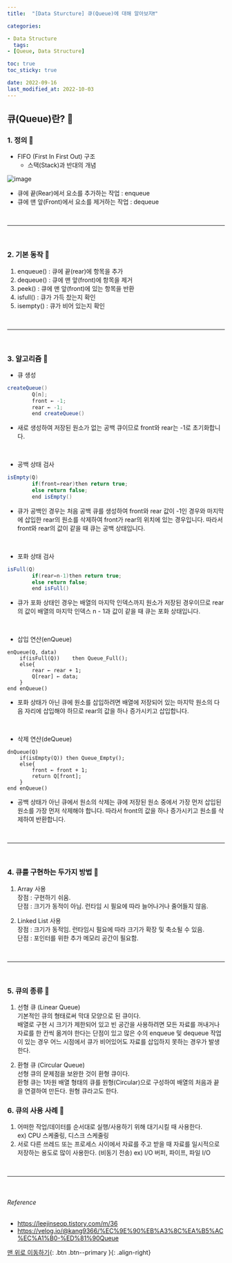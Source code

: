 ```yaml
---
title:  "[Data Sturcture] 큐(Queue)에 대해 알아보자❗️"

categories:

- Data Structure
  tags:
- [Queue, Data Structure]

toc: true
toc_sticky: true

date: 2022-09-16
last_modified_at: 2022-10-03
---
```


## 큐(Queue)란? 🔎

### 1. 정의 🔎

- FIFO (First In First Out) 구조
    - 스택(Stack)과 반대의 개념

![image](https://user-images.githubusercontent.com/61777583/193552597-cecdea00-cb8f-417e-afc0-ed60f87bde58.png)

- 큐에 끝(Rear)에서 요소를 추가하는 작업 : enqueue
- 큐에 맨 앞(Front)에서 요소를 제거하는 작업 : dequeue

<br>

---

<br>

### 2. 기본 동작 🔎

1. enqueue() : 큐에 끝(rear)에 항목을 추가
2. dequeue() : 큐에 맨 앞(front)에 항목을 제거
3. peek() : 큐에 맨 앞(front)에 있는 항목을 반환
4. isfull() : 큐가 가득 찼는지 확인
5. isempty() : 큐가 비어 있는지 확인

<br>

---

<br>

### 3. 알고리즘 🔎

- 큐 생성

```java
createQueue()
        Q[n];
        front ← -1;
        rear ← -1;
        end createQueue()
```

- 새로 생성하여 저장된 원소가 없는 공백 큐이므로 front와 rear는 -1로 초기화합니다.

<br>

- 공백 상태 검사

```java
isEmpty(Q)
        if(front=rear)then return true;
        else return false;
        end isEmpty()
```

- 큐가 공백인 경우는 처음 공백 큐를 생성하여 front와 rear 값이 -1인 경우와 마지막에 삽입한 rear의 원소를 삭제하여 front가 rear의 위치에 있는 경우입니다. 따라서 front와 rear의 값이
  같을 때 큐는 공백 상태입니다.

<br>

- 포화 상태 검사

```java
isFull(Q)
        if(rear=n-1)then return true;
        else return false;
        end isFull()
```

- 큐가 포화 상태인 경우는 배열의 마지막 인덱스까지 원소가 저장된 경우이므로 rear의 값이 배열의 마지막 인덱스 n - 1과 값이 같을 때 큐는 포화 상태입니다.

<br>

- 삽입 연산(enQueue)

```jave
enQueue(Q, data)
    if(isFull(Q))    then Queue_Full();
    else{
        rear ← rear + 1;
        Q[rear] ← data;
    }
end enQueue()
```

- 포화 상태가 아닌 큐에 원소를 삽입하려면 배열에 저장되어 있는 마지막 원소의 다음 자리에 삽입해야 하므로 rear의 값을 하나 증가시키고 삽입합니다.

<br>

- 삭제 연산(deQueue)

```
dnQueue(Q)
    if(isEmpty(Q)) then Queue_Empty();
    else{
        front ← front + 1;
        return Q[front];
    }
end enQueue()
```

- 공백 상태가 아닌 큐에서 원소의 삭제는 큐에 저장된 원소 중에서 가장 먼저 삽입된 원소를 가장 먼저 삭제해야 합니다. 따라서 front의 값을 하나 증가시키고 원소를 삭제하여 반환합니다.

<br>

---

<br>

### 4. 큐를 구현하는 두가지 방법 🔎

1. Array 사용 <br>
   장점 : 구현하기 쉬움. <br>
   단점 : 크기가 동적이 아님. 런타임 시 필요에 따라 늘어나거나 줄어들지 않음.

2. Linked List 사용 <br>
   장점 : 크기가 동적임. 런타임시 필요에 따라 크기가 확장 및 축소될 수 있음. <br>
   단점 : 포인터를 위한 추가 메모리 공간이 필요함.

<br>

---

<br>

### 5. 큐의 종류 🔎

1. 선형 큐 (Linear Queue) <br>
   기본적인 큐의 형태로써 막대 모양으로 된 큐이다. <br>
   배열로 구현 시 크기가 제한되어 있고 빈 공간을 사용하려면 모든 자료를 꺼내거나 자료를 한 칸씩 옮겨야 한다는 단점이 있고 많은 수의 enqueue 및 dequeue 작업이 있는 경우 어느 시점에서 큐가
   비어있어도 자료를 삽입하지 못하는 경우가 발생한다.

2. 환형 큐 (Circular Queue) <br>
   선형 큐의 문제점을 보완한 것이 환형 큐이다. <br>
   환형 큐는 1차원 배열 형태의 큐를 원형(Circular)으로 구성하여 배열의 처음과 끝을 연결하여 만든다.
   원형 큐라고도 한다.

### 6. 큐의 사용 사례 🔎

1. 어떠한 작업/데이터를 순서대로 실행/사용하기 위해 대기시킬 때 사용한다. <br>
   ex) CPU 스케줄링, 디스크 스케줄링
2. 서로 다른 쓰레드 또는 프로세스 사이에서 자료를 주고 받을 때 자료를 일시적으로 저장하는 용도로 많이 사용한다. (비동기 전송)
   ex) I/O 버퍼, 파이프, 파일 I/O

<br>

---

<br>

###### Reference

- https://leejinseop.tistory.com/m/36
- https://velog.io/@kang9366/%EC%9E%90%EB%A3%8C%EA%B5%AC%EC%A1%B0-%ED%81%90Queue

[맨 위로 이동하기](#){: .btn .btn--primary }{: .align-right} 